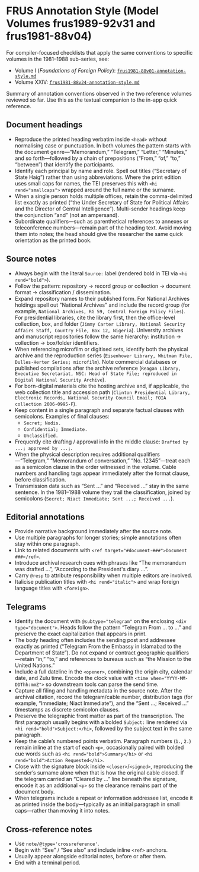 # FRUS Annotation Style (Model Volumes frus1989-92v31 and frus1981-88v04)

For compiler-focused checklists that apply the same conventions to specific volumes in the
1981–1988 sub-series, see:

* Volume I (*Foundations of Foreign Policy*):
  [`frus1981-88v01-annotation-style.md`](./frus1981-88v01-annotation-style.md)
* Volume XXIV: [`frus1981-88v24-annotation-style.md`](./frus1981-88v24-annotation-style.md)

Summary of annotation conventions observed in the two reference volumes
reviewed so far. Use this as the textual companion to the in-app quick
reference.

## Document headings

* Reproduce the printed heading verbatim inside `<head>` without
  normalising case or punctuation. In both volumes the pattern starts
  with the document genre—“Memorandum,” “Telegram,” “Letter,” “Minutes,”
  and so forth—followed by a chain of prepositions (“From,” “of,” “to,”
  “between”) that identify the participants.
* Identify each principal by name and role. Spell out titles (“Secretary
  of State Haig”) rather than using abbreviations. Where the print
  edition uses small caps for names, the TEI preserves this with `<hi
  rend="smallcaps">` wrapped around the full name or the surname.
* When a single person holds multiple offices, retain the comma-delimited
  list exactly as printed (“the Under Secretary of State for Political
  Affairs and the Director of Central Intelligence”). Multi-sender
  headings keep the conjunction “and” (not an ampersand).
* Subordinate qualifiers—such as parenthetical references to annexes or
  teleconference numbers—remain part of the heading text. Avoid moving
  them into notes; the head should give the researcher the same quick
  orientation as the printed book.

## Source notes

* Always begin with the literal `Source:` label (rendered bold in TEI via
  `<hi rend="bold">`).
* Follow the pattern: repository → record group or collection → document
  format → classification / dissemination.
* Expand repository names to their published form. For National Archives
  holdings spell out "National Archives" and include the record group (for
  example, `National Archives, RG 59, Central Foreign Policy Files`). For
  presidential libraries, cite the library first, then the office-level
  collection, box, and folder (`Jimmy Carter Library, National Security
  Affairs Staff, Country File, Box 12, Nigeria`). University archives and
  manuscript repositories follow the same hierarchy: institution → collection
  → box/folder identifiers.
* When referencing microfilm or digitised sets, identify both the physical
  archive and the reproduction series (`Eisenhower Library, Whitman File,
  Dulles-Herter Series; microfilm`). Note commercial databases or published
  compilations after the archive reference (`Reagan Library, Executive
  Secretariat, NSC: Head of State File; reproduced in Digital National
  Security Archive`).
* For born-digital materials cite the hosting archive and, if applicable, the
  web collection title and accession path (`Clinton Presidential Library,
  Electronic Records, National Security Council Email; FOIA collection
  2006-0995-F`).
* Keep content in a single paragraph and separate factual clauses with
  semicolons. Examples of final clauses:
  * `Secret; Nodis.`
  * `Confidential; Immediate.`
  * `Unclassified.`
* Frequently cite drafting / approval info in the middle clause:
  `Drafted by ...; approved by ...;`.
* When the physical description requires additional qualifiers—“Telegram,”
  “Memorandum of conversation,” “No. 12345”—treat each as a semicolon
  clause in the order witnessed in the volume. Cable numbers and handling
  tags appear immediately after the format clause, before classification.
* Transmission data such as “Sent ...” and “Received ...” stay in the same
  sentence. In the 1981–1988 volume they trail the classification, joined
  by semicolons (`Secret; Niact Immediate; Sent ...; Received ...`).

## Editorial annotations

* Provide narrative background immediately after the source note.
* Use multiple paragraphs for longer stories; simple annotations often
  stay within one paragraph.
* Link to related documents with `<ref target="#document-###">Document ###</ref>`.
* Introduce archival research cues with phrases like “The memorandum was
  drafted …”, “According to the President's diary …”.
* Carry `@resp` to attribute responsibility when multiple editors are
  involved.
* Italicise publication titles with `<hi rend="italic">` and wrap foreign
  language titles with `<foreign>`.

## Telegrams

* Identify the document with `@subtype="telegram"` on the enclosing
  `<div type="document">`. Heads follow the pattern “Telegram From … to …”
  and preserve the exact capitalization that appears in print.
* The body heading often includes the sending post and addressee exactly as
  printed (“Telegram From the Embassy in Islamabad to the Department of
  State”). Do not expand or contract geographic qualifiers—retain “in,”
  “to,” and references to bureaus such as “the Mission to the United
  Nations.”
* Include a full dateline in the `<opener>`, combining the origin city,
  calendar date, and Zulu time. Encode the clock value with `<time
  when="YYYY-MM-DDThh:mmZ">` so downstream tools can parse the send time.
* Capture all filing and handling metadata in the source note. After the
  archival citation, record the telegram/cable number, distribution tags
  (for example, “Immediate; Niact Immediate”), and the “Sent …; Received …”
  timestamps as discrete semicolon clauses.
* Preserve the telegraphic front matter as part of the transcription. The
  first paragraph usually begins with a bolded `Subject:` line rendered
  via `<hi rend="bold">Subject:</hi>`, followed by the subject text in the
  same paragraph.
* Keep the cable’s numbered points verbatim. Paragraph numbers (`1.`,
  `2.`) remain inline at the start of each `<p>`, occasionally paired with
  bolded cue words such as `<hi rend="bold">Summary</hi>` or `<hi
  rend="bold">Action Requested</hi>`.
* Close with the signature block inside `<closer>`/`<signed>`, reproducing
  the sender’s surname alone when that is how the original cable closed.
  If the telegram carried an “Cleared by …” line beneath the signature,
  encode it as an additional `<p>` so the clearance remains part of the
  document body.
* When telegrams include a repeat or information addressee list, encode it
  as printed inside the body—typically as an initial paragraph in small
  caps—rather than moving it into notes.

## Cross-reference notes

* Use `note/@type='crossreference'`.
* Begin with “See” / “See also” and include inline `<ref>` anchors.
* Usually appear alongside editorial notes, before or after them.
* End with a terminal period.

